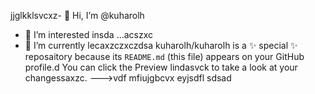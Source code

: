jjglkklsvcxz- 👋 Hi, I’m @kuharolh
- 👀 I’m interested insda ...acszxc
- 🌱 I’m currently lecaxzczxczdsa
kuharolh/kuharolh is a ✨ special ✨ reposaitory because its `README.md` (this file) appears on your GitHub profile.d
You can click the Preview lindasvck to take a look at your changessaxzc.
--->vdf
mfiujgbcvx
eyjsdfl
sdsad
